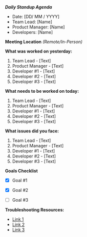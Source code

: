 __*Daily Standup Agenda*__

- Date: [DD/ MM / YYYY]
- Team Lead: [Name]
- Product Manager: [Name]
- Developers: [Name]

**Meeting Location**    *(Remote/In-Person)*





**What was worked on yesterday:**
1. Team Lead - [Text]
2. Product Manager - [Text] 
3. Developer #1 - [Text]
4. Developer #2 - [Text]
5. Developer #3 - [Text]





**What needs to be worked on today:**
1. Team Lead - [Text]
2. Product Manager - [Text] 
3. Developer #1 - [Text]
4. Developer #2 - [Text]
5. Developer #3 - [Text]





**What issues did you face:**
1. Team Lead - [Text]
2. Product Manager - [Text] 
3. Developer #1 - [Text]
4. Developer #2 - [Text]
5. Developer #3 - [Text]





**Goals Checklist**
- [x] Goal #1
- [x] Goal #2
- [ ] Goal #3



**Troubleshooting Resources:**
- [Link 1]()
- [Link 2]()
- [Link 3]()




